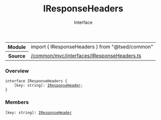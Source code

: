 
<header class="symbol-info-header"><h1 id="iresponseheaders">IResponseHeaders</h1><label class="symbol-info-type-label interface">Interface</label></header>
<!-- summary -->
<section class="symbol-info"><table class="is-full-width"><tbody><tr><th>Module</th><td><div class="lang-typescript"><span class="token keyword">import</span> { IResponseHeaders }&nbsp;<span class="token keyword">from</span>&nbsp;<span class="token string">"@tsed/common"</span></div></td></tr><tr><th>Source</th><td><a href="https://github.com/Romakita/ts-express-decorators/blob/v4.10.4/src//common/mvc/interfaces/IResponseHeaders.ts#L0-L0">/common/mvc/interfaces/IResponseHeaders.ts</a></td></tr></tbody></table></section>
<!-- overview -->


### Overview


<pre><code class="typescript-lang "><span class="token keyword">interface</span> IResponseHeaders <span class="token punctuation">{</span>
    <span class="token punctuation">[</span>key<span class="token punctuation">:</span> <span class="token keyword">string</span><span class="token punctuation">]</span><span class="token punctuation">:</span> <a href="#api/common/mvc/iresponseheader"><span class="token">IResponseHeader</span></a><span class="token punctuation">;</span>
<span class="token punctuation">}</span></code></pre>


<!-- Parameters -->

<!-- Description -->

<!-- Members -->







### Members



<div class="method-overview">
<pre><code class="typescript-lang "><span class="token punctuation">[</span>key<span class="token punctuation">:</span> <span class="token keyword">string</span><span class="token punctuation">]</span><span class="token punctuation">:</span> <a href="#api/common/mvc/iresponseheader"><span class="token">IResponseHeader</span></a></code></pre>
</div>









